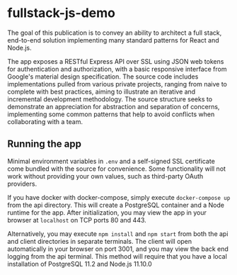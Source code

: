 # fullstack-js-demo
The goal of this publication is to convey an ability to architect a full stack, end-to-end solution implementing many standard patterns for React and Node.js.

The app exposes a RESTful Express API over SSL using JSON web tokens for authentication and authorization, with a basic responsive interface from Google's material design specification. The source code includes implementations pulled from various private projects, ranging from naive to complete with best practices, aiming to illustrate an iterative and incremental development methodology. The source structure seeks to demonstrate an appreciation for abstraction and separation of concerns, implementing some common patterns that help to avoid conflicts when collaborating with a team.

## Running the app
Minimal environment variables in `.env` and a self-signed SSL certificate come bundled with the source for convenience. Some functionality will not work without providing your own values, such as third-party OAuth providers.

If you have docker with docker-compose, simply execute `docker-compose up` from the api directory. This will create a PostgreSQL container and a Node runtime for the app. After initialization, you may view the app in your browser at `localhost` on TCP ports 80 and 443.

Alternatively, you may execute `npm install` and `npm start` from both the api and client directories in separate terminals. The client will open automatically in your browser on port 3001, and you may view the back end logging from the api terminal. This method will require that you have a local installation of PostgreSQL 11.2 and Node.js 11.10.0
